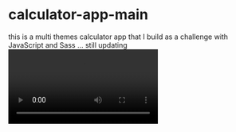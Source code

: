 # calculator-app-main
this is a multi themes calculator app that I build as a challenge with JavaScript and Sass ... still updating 
<video src='\Users\lojainsaad\Downloads\cal.mp4' >
<img src="/Users/lojainsaad/Downloads/cal.gif" width="40" height="40" />
